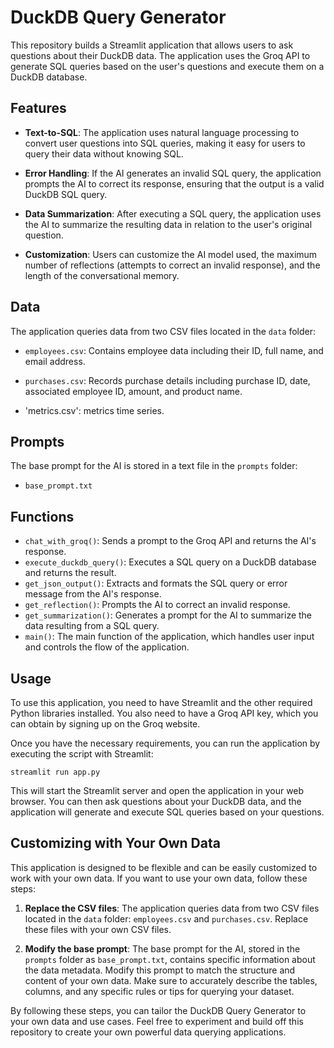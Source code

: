 # DuckDB Query Generator

This repository builds a Streamlit application that allows users to ask questions about their DuckDB data. The application uses the Groq API to generate SQL queries based on the user's questions and execute them on a DuckDB database.

## Features

- **Text-to-SQL**: The application uses natural language processing to convert user questions into SQL queries, making it easy for users to query their data without knowing SQL.

- **Error Handling**: If the AI generates an invalid SQL query, the application prompts the AI to correct its response, ensuring that the output is a valid DuckDB SQL query.

- **Data Summarization**: After executing a SQL query, the application uses the AI to summarize the resulting data in relation to the user's original question.

- **Customization**: Users can customize the AI model used, the maximum number of reflections (attempts to correct an invalid response), and the length of the conversational memory.

## Data

The application queries data from two CSV files located in the `data` folder:

- `employees.csv`: Contains employee data including their ID, full name, and email address.

- `purchases.csv`: Records purchase details including purchase ID, date, associated employee ID, amount, and product name.
- 'metrics.csv': metrics time series.

## Prompts

The base prompt for the AI is stored in a text file in the `prompts` folder:

- `base_prompt.txt`

## Functions

- `chat_with_groq()`: Sends a prompt to the Groq API and returns the AI's response.
- `execute_duckdb_query()`: Executes a SQL query on a DuckDB database and returns the result.
- `get_json_output()`: Extracts and formats the SQL query or error message from the AI's response.
- `get_reflection()`: Prompts the AI to correct an invalid response.
- `get_summarization()`: Generates a prompt for the AI to summarize the data resulting from a SQL query.
- `main()`: The main function of the application, which handles user input and controls the flow of the application.

## Usage

To use this application, you need to have Streamlit and the other required Python libraries installed. You also need to have a Groq API key, which you can obtain by signing up on the Groq website.

Once you have the necessary requirements, you can run the application by executing the script with Streamlit:

```shell
streamlit run app.py
```

This will start the Streamlit server and open the application in your web browser. You can then ask questions about your DuckDB data, and the application will generate and execute SQL queries based on your questions.

## Customizing with Your Own Data

This application is designed to be flexible and can be easily customized to work with your own data. If you want to use your own data, follow these steps:

1. **Replace the CSV files**: The application queries data from two CSV files located in the `data` folder: `employees.csv` and `purchases.csv`. Replace these files with your own CSV files.

2. **Modify the base prompt**: The base prompt for the AI, stored in the `prompts` folder as `base_prompt.txt`, contains specific information about the data metadata. Modify this prompt to match the structure and content of your own data. Make sure to accurately describe the tables, columns, and any specific rules or tips for querying your dataset.

By following these steps, you can tailor the DuckDB Query Generator to your own data and use cases. Feel free to experiment and build off this repository to create your own powerful data querying applications.
